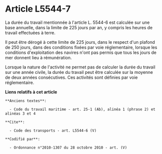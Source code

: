 # Article L5544-7

La durée du travail mentionnée à l'article L. 5544-6 est calculée sur une base annuelle, dans la limite de 225 jours par an,
y compris les heures de travail effectuées à terre. 

Il peut être dérogé à cette limite de 225 jours, dans le respect d'un plafond de 250 jours, dans des conditions fixées par
voie réglementaire, lorsque les conditions d'exploitation des navires n'ont pas permis que tous les jours de mer donnent lieu
à rémunération. 

Lorsque la nature de l'activité ne permet pas de calculer la durée du travail sur une année civile, la durée du travail peut
être calculée sur la moyenne de deux années consécutives. Ces activités sont définies par voie réglementaire.

**Liens relatifs à cet article**

	**Anciens textes**:

	  - Code du travail maritime - art. 25-1 (Ab), alinéa 1 (phrase 2) et alinéas 3 et 4

	**Cite**:

	  - Code des transports - art. L5544-6 (V)

	**Codifié par**:

	  - Ordonnance n°2010-1307 du 28 octobre 2010 - art. (V)
